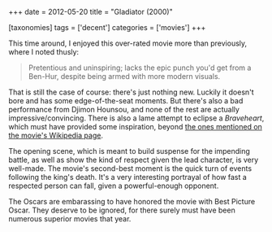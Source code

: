 +++
date = 2012-05-20
title = "Gladiator (2000)"

[taxonomies]
tags = ['decent']
categories = ['movies']
+++

This time around, I enjoyed this over-rated movie more than previously,
where I noted thusly:

> Pretentious and uninspiring; lacks the epic punch you\'d get from a
> Ben-Hur, despite being armed with more modern visuals.

That is still the case of course: there\'s just nothing new. Luckily it
doesn\'t bore and has some edge-of-the-seat moments. But there\'s also a
bad performance from Djimon Hounsou, and none of the rest are actually
impressive/convincing. There is also a lame attempt to eclipse a
*Braveheart*, which must have provided some inspiration, beyond [the
ones mentioned on the movie\'s Wikipedia page].

The opening scene, which is meant to build suspense for the impending
battle, as well as show the kind of respect given the lead character, is
very well-made. The movie\'s second-best moment is the quick turn of
events following the king\'s death. It\'s a very interesting portrayal
of how fast a respected person can fall, given a powerful-enough
opponent.

The Oscars are embarassing to have honored the movie with Best Picture
Oscar. They deserve to be ignored, for there surely must have been
numerous superior movies that year.

  [the ones mentioned on the movie\'s Wikipedia page]: http://en.wikipedia.org/wiki/Gladiator_(2000_film)#Influences
